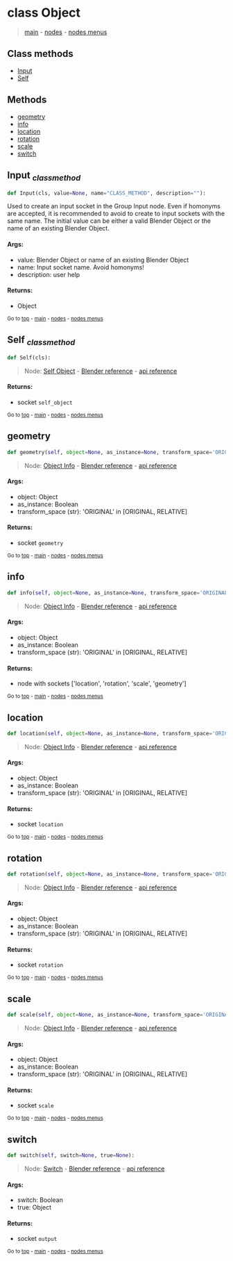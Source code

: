 # class Object

> [main](../index.md) - [nodes](nodes.md) - [nodes menus](nodes_menus.md)


## Class methods

- [Input](#Input-classmethod)
- [Self](#Self-classmethod)


## Methods

- [geometry](#geometry)
- [info](#info)
- [location](#location)
- [rotation](#rotation)
- [scale](#scale)
- [switch](#switch)

## Input <sub>*classmethod*</sub>

```python
def Input(cls, value=None, name="CLASS_METHOD", description=""):

```
Used to create an input socket in the Group Input node.
Even if homonyms are accepted, it is recommended to avoid to create to input sockets with the same name.
The initial value can be either a valid Blender Object or the name of an existing Blender Object.

#### Args:
- value: Blender Object or name of an existing Blender Object
- name: Input socket name. Avoid homonyms!
- description: user help

#### Returns:
- Object

<sub>Go to [top](#class-Object) - [main](../index.md) - [nodes](nodes.md) - [nodes menus](nodes_menus.md)</sub>

## Self <sub>*classmethod*</sub>

```python
def Self(cls):

```
> Node: [Self Object](GeometryNodeSelfObject.md) - [Blender reference](https://docs.blender.org/manual/en/latest/modeling/geometry_nodes/input/self_object.html) - [api reference](https://docs.blender.org/api/current/bpy.types.GeometryNodeSelfObject.html)

#### Returns:
- socket `self_object`

<sub>Go to [top](#class-Object) - [main](../index.md) - [nodes](nodes.md) - [nodes menus](nodes_menus.md)</sub>

## geometry

```python
def geometry(self, object=None, as_instance=None, transform_space='ORIGINAL'):

```
> Node: [Object Info](GeometryNodeObjectInfo.md) - [Blender reference](https://docs.blender.org/manual/en/latest/modeling/geometry_nodes/input/object_info.html) - [api reference](https://docs.blender.org/api/current/bpy.types.GeometryNodeObjectInfo.html)

#### Args:
- object: Object
- as_instance: Boolean
- transform_space (str): 'ORIGINAL' in [ORIGINAL, RELATIVE]

#### Returns:
- socket `geometry`

<sub>Go to [top](#class-Object) - [main](../index.md) - [nodes](nodes.md) - [nodes menus](nodes_menus.md)</sub>

## info

```python
def info(self, object=None, as_instance=None, transform_space='ORIGINAL'):

```
> Node: [Object Info](GeometryNodeObjectInfo.md) - [Blender reference](https://docs.blender.org/manual/en/latest/modeling/geometry_nodes/input/object_info.html) - [api reference](https://docs.blender.org/api/current/bpy.types.GeometryNodeObjectInfo.html)

#### Args:
- object: Object
- as_instance: Boolean
- transform_space (str): 'ORIGINAL' in [ORIGINAL, RELATIVE]

#### Returns:
- node with sockets ['location', 'rotation', 'scale', 'geometry']

<sub>Go to [top](#class-Object) - [main](../index.md) - [nodes](nodes.md) - [nodes menus](nodes_menus.md)</sub>

## location

```python
def location(self, object=None, as_instance=None, transform_space='ORIGINAL'):

```
> Node: [Object Info](GeometryNodeObjectInfo.md) - [Blender reference](https://docs.blender.org/manual/en/latest/modeling/geometry_nodes/input/object_info.html) - [api reference](https://docs.blender.org/api/current/bpy.types.GeometryNodeObjectInfo.html)

#### Args:
- object: Object
- as_instance: Boolean
- transform_space (str): 'ORIGINAL' in [ORIGINAL, RELATIVE]

#### Returns:
- socket `location`

<sub>Go to [top](#class-Object) - [main](../index.md) - [nodes](nodes.md) - [nodes menus](nodes_menus.md)</sub>

## rotation

```python
def rotation(self, object=None, as_instance=None, transform_space='ORIGINAL'):

```
> Node: [Object Info](GeometryNodeObjectInfo.md) - [Blender reference](https://docs.blender.org/manual/en/latest/modeling/geometry_nodes/input/object_info.html) - [api reference](https://docs.blender.org/api/current/bpy.types.GeometryNodeObjectInfo.html)

#### Args:
- object: Object
- as_instance: Boolean
- transform_space (str): 'ORIGINAL' in [ORIGINAL, RELATIVE]

#### Returns:
- socket `rotation`

<sub>Go to [top](#class-Object) - [main](../index.md) - [nodes](nodes.md) - [nodes menus](nodes_menus.md)</sub>

## scale

```python
def scale(self, object=None, as_instance=None, transform_space='ORIGINAL'):

```
> Node: [Object Info](GeometryNodeObjectInfo.md) - [Blender reference](https://docs.blender.org/manual/en/latest/modeling/geometry_nodes/input/object_info.html) - [api reference](https://docs.blender.org/api/current/bpy.types.GeometryNodeObjectInfo.html)

#### Args:
- object: Object
- as_instance: Boolean
- transform_space (str): 'ORIGINAL' in [ORIGINAL, RELATIVE]

#### Returns:
- socket `scale`

<sub>Go to [top](#class-Object) - [main](../index.md) - [nodes](nodes.md) - [nodes menus](nodes_menus.md)</sub>

## switch

```python
def switch(self, switch=None, true=None):

```
> Node: [Switch](GeometryNodeSwitch.md) - [Blender reference](https://docs.blender.org/manual/en/latest/modeling/geometry_nodes/utilities/switch.html) - [api reference](https://docs.blender.org/api/current/bpy.types.GeometryNodeSwitch.html)

#### Args:
- switch: Boolean
- true: Object

#### Returns:
- socket `output`

<sub>Go to [top](#class-Object) - [main](../index.md) - [nodes](nodes.md) - [nodes menus](nodes_menus.md)</sub>

